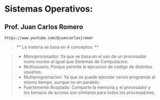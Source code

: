 # Sistemas Operativos:

## Prof. Juan Carlos Romero
``` https://www.youtube.com/@juancarlosjromer ```

> ** La materia se basa en 4 conceptos: **

>	- Monoprocesador: Ya que se basa en el uso de un procesador mono nucleo al igual que Sistemas de Computacion.
>	- Multiusuario: Porque permite la ejecucion de codigo de distintos usuarios.
>	- Multiprogramacion: Ya que se puede ejecutar varios programas al mismo tiempo, aunque no en paralelo.
>	- Fuertemente Acoplado: Comparte la memoria y el procesador y los tiempos de acceso son similares para todos los procesadores.



